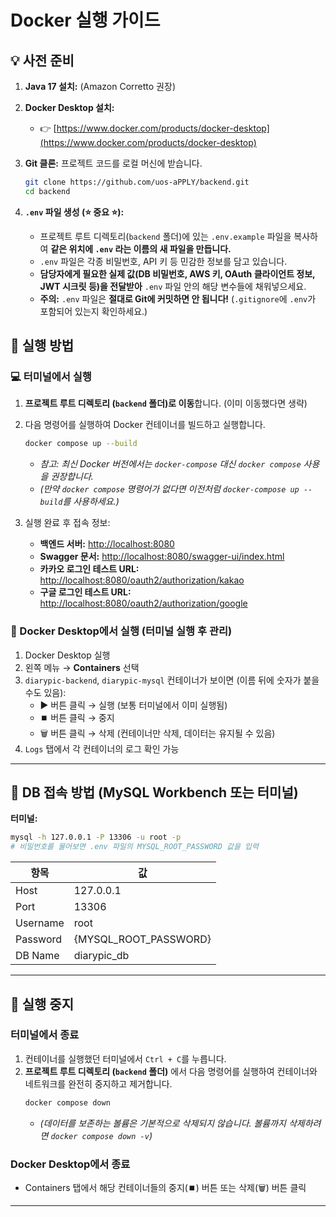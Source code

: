 # Docker 실행 가이드

## 💡 사전 준비

1.  **Java 17 설치:** (Amazon Corretto 권장)
2.  **Docker Desktop 설치:**
    *   👉 [https://www.docker.com/products/docker-desktop](https://www.docker.com/products/docker-desktop)
3.  **Git 클론:** 프로젝트 코드를 로컬 머신에 받습니다.
    ```bash
    git clone https://github.com/uos-aPPLY/backend.git
    cd backend
    ```

4.  **`.env` 파일 생성 (⭐ 중요 ⭐):**
    *   프로젝트 루트 디렉토리(`backend` 폴더)에 있는 `.env.example` 파일을 복사하여 **같은 위치에 `.env` 라는 이름의 새 파일을 만듭니다.**
    *   `.env` 파일은 각종 비밀번호, API 키 등 민감한 정보를 담고 있습니다.
    *   **담당자에게 필요한 실제 값(DB 비밀번호, AWS 키, OAuth 클라이언트 정보, JWT 시크릿 등)을 전달받아** `.env` 파일 안의 해당 변수들에 채워넣으세요.
    *   **주의:** `.env` 파일은 **절대로 Git에 커밋하면 안 됩니다!** (`.gitignore`에 `.env`가 포함되어 있는지 확인하세요.)

## 🚀 실행 방법

### 💻 터미널에서 실행

1.  **프로젝트 루트 디렉토리 (`backend` 폴더)로 이동**합니다. (이미 이동했다면 생략)
2.  다음 명령어를 실행하여 Docker 컨테이너를 빌드하고 실행합니다.
    ```bash
    docker compose up --build
    ```
    *   *참고: 최신 Docker 버전에서는 `docker-compose` 대신 `docker compose` 사용을 권장합니다.*
    *   *(만약 `docker compose` 명령어가 없다면 이전처럼 `docker-compose up --build`를 사용하세요.)*

3.  실행 완료 후 접속 정보:
    *   **백엔드 서버:** [http://localhost:8080](http://localhost:8080)
    *   **Swagger 문서:** [http://localhost:8080/swagger-ui/index.html](http://localhost:8080/swagger-ui/index.html)
    *   **카카오 로그인 테스트 URL:** [http://localhost:8080/oauth2/authorization/kakao](http://localhost:8080/oauth2/authorization/kakao)
    *   **구글 로그인 테스트 URL:** [http://localhost:8080/oauth2/authorization/google](http://localhost:8080/oauth2/authorization/google)

### 🐳 Docker Desktop에서 실행 (터미널 실행 후 관리)

1.  Docker Desktop 실행
2.  왼쪽 메뉴 → **Containers** 선택
3.  `diarypic-backend`, `diarypic-mysql` 컨테이너가 보이면 (이름 뒤에 숫자가 붙을 수도 있음):
    *   ▶️ 버튼 클릭 → 실행 (보통 터미널에서 이미 실행됨)
    *   ⏹️ 버튼 클릭 → 중지
    *   🗑️ 버튼 클릭 → 삭제 (컨테이너만 삭제, 데이터는 유지될 수 있음)
4.  `Logs` 탭에서 각 컨테이너의 로그 확인 가능

---

## 🧪 DB 접속 방법 (MySQL Workbench 또는 터미널)

**터미널:**

```bash
mysql -h 127.0.0.1 -P 13306 -u root -p
# 비밀번호를 물어보면 .env 파일의 MYSQL_ROOT_PASSWORD 값을 입력
```

| 항목     | 값             |
|----------|----------------|
| Host     | 127.0.0.1      |
| Port     | 13306          |
| Username | root           |
| Password | {MYSQL_ROOT_PASSWORD} |
| DB Name  | diarypic_db    |

---

## 🛑 실행 중지

### 터미널에서 종료

1.  컨테이너를 실행했던 터미널에서 `Ctrl + C`를 누릅니다.
2.  **프로젝트 루트 디렉토리 (`backend` 폴더)** 에서 다음 명령어를 실행하여 컨테이너와 네트워크를 완전히 중지하고 제거합니다.
    ```bash
    docker compose down
    ```
    *   *(데이터를 보존하는 볼륨은 기본적으로 삭제되지 않습니다. 볼륨까지 삭제하려면 `docker compose down -v`)*

### Docker Desktop에서 종료

*   Containers 탭에서 해당 컨테이너들의 중지(⏹️) 버튼 또는 삭제(🗑️) 버튼 클릭

---
